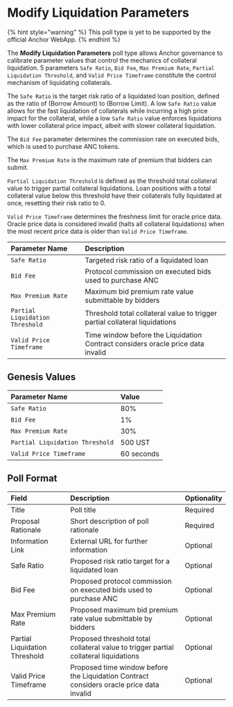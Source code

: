 # Modify Liquidation Parameters

{% hint style="warning" %}
This poll type is yet to be supported by the official Anchor WebApp.
{% endhint %}

The **Modify Liquidation Parameters** poll type allows Anchor governance to calibrate parameter values that control the mechanics of collateral liquidation. 5 parameters `Safe Ratio`, `Bid Fee`, `Max Premium Rate`, `Partial Liquidation Threshold`, and `Valid Price Timeframe` constitute the control mechanism of liquidating collaterals.

The `Safe Ratio` is the target risk ratio of a liquidated loan position, defined as the ratio of \(Borrow Amount\) to \(Borrow Limit\). A low `Safe Ratio` value allows for the fast liquidation of collaterals while incurring a high price impact for the collateral, while a low `Safe Ratio` value enforces liquidations with lower collateral price impact, albeit with slower collateral liquidation.

The `Bid Fee` parameter determines the commission rate on executed bids, which is used to purchase ANC tokens.

The `Max Premium Rate` is the maximum rate of premium that bidders can submit. 

`Partial Liquidation Threshold` is defined as the threshold total collateral value to trigger partial collateral liquidations. Loan positions with a total collateral value below this threshold have their collaterals fully liquidated at once, resetting their risk ratio to 0.

`Valid Price Timeframe` determines the freshness limit for oracle price data. Oracle price data is considered invalid \(halts all collateral liquidations\) when the most recent price data is older than `Valid Price Timeframe`.

| Parameter Name | Description |
| :--- | :--- |
| `Safe Ratio` | Targeted risk ratio of a liquidated loan |
| `Bid Fee` | Protocol commission on executed bids used to purchase ANC |
| `Max Premium Rate` | Maximum bid premium rate value submittable by bidders |
| `Partial Liquidation Threshold` | Threshold total collateral value to trigger partial collateral liquidations |
| `Valid Price Timeframe` | Time window before the Liquidation Contract considers oracle price data invalid |

## Genesis Values

| Parameter Name | Value |
| :--- | :--- |
| `Safe Ratio` | 80% |
| `Bid Fee` | 1% |
| `Max Premium Rate` | 30% |
| `Partial Liquidation Threshold` | 500 UST |
| `Valid Price Timeframe` | 60 seconds |

## Poll Format

| Field | Description | Optionality |
| :--- | :--- | :--- |
| Title | Poll title | Required |
| Proposal Rationale | Short description of poll rationale | Required |
| Information Link | External URL for further information | Optional |
| Safe Ratio | Proposed risk ratio target for a liquidated loan | Optional |
| Bid Fee | Proposed protocol commission on executed bids used to purchase ANC | Optional |
| Max Premium Rate | Proposed maximum bid premium rate value submittable by bidders | Optional |
| Partial Liquidation Threshold | Proposed threshold total collateral value to trigger partial collateral liquidations | Optional |
| Valid Price Timeframe | Proposed time window before the Liquidation Contract considers oracle price data invalid | Optional |

